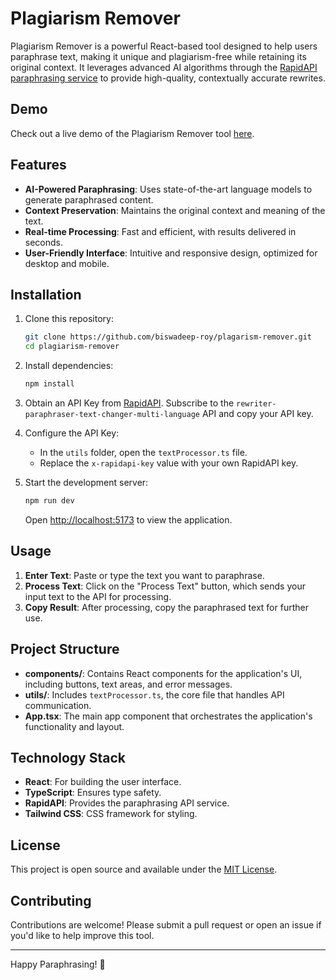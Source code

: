 
# Plagiarism Remover

Plagiarism Remover is a powerful React-based tool designed to help users paraphrase text, making it unique and plagiarism-free while retaining its original context. It leverages advanced AI algorithms through the [RapidAPI paraphrasing service](https://rapidapi.com/) to provide high-quality, contextually accurate rewrites.

## Demo

Check out a live demo of the Plagiarism Remover tool [here](https://plagarism-remover.vercel.app/).

## Features

- **AI-Powered Paraphrasing**: Uses state-of-the-art language models to generate paraphrased content.
- **Context Preservation**: Maintains the original context and meaning of the text.
- **Real-time Processing**: Fast and efficient, with results delivered in seconds.
- **User-Friendly Interface**: Intuitive and responsive design, optimized for desktop and mobile.

## Installation

1. Clone this repository:

   ```bash
   git clone https://github.com/biswadeep-roy/plagarism-remover.git
   cd plagiarism-remover
   ```

2. Install dependencies:

   ```bash
   npm install
   ```

3. Obtain an API Key from [RapidAPI](https://rapidapi.com/). Subscribe to the `rewriter-paraphraser-text-changer-multi-language` API and copy your API key.

4. Configure the API Key:
   - In the `utils` folder, open the `textProcessor.ts` file.
   - Replace the `x-rapidapi-key` value with your own RapidAPI key.

5. Start the development server:

   ```bash
   npm run dev
   ```

   Open [http://localhost:5173](http://localhost:5173) to view the application.

## Usage

1. **Enter Text**: Paste or type the text you want to paraphrase.
2. **Process Text**: Click on the "Process Text" button, which sends your input text to the API for processing.
3. **Copy Result**: After processing, copy the paraphrased text for further use.

## Project Structure

- **components/**: Contains React components for the application's UI, including buttons, text areas, and error messages.
- **utils/**: Includes `textProcessor.ts`, the core file that handles API communication.
- **App.tsx**: The main app component that orchestrates the application's functionality and layout.

## Technology Stack

- **React**: For building the user interface.
- **TypeScript**: Ensures type safety.
- **RapidAPI**: Provides the paraphrasing API service.
- **Tailwind CSS**: CSS framework for styling.

## License

This project is open source and available under the [MIT License](./LICENSE).

## Contributing

Contributions are welcome! Please submit a pull request or open an issue if you'd like to help improve this tool.

---

Happy Paraphrasing! 🎉
